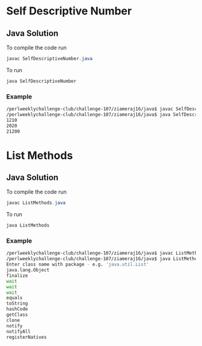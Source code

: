 # Self Descriptive Number
## Java Solution

To compile the code run
```java
javac SelfDescriptiveNumber.java
```
To run
```java
java SelfDescriptiveNumber
```
### Example
```bash
/perlweeklychallenge-club/challenge-107/ziameraj16/java$ javac SelfDescriptiveNumber.java
/perlweeklychallenge-club/challenge-107/ziameraj16/java$ java SelfDescriptiveNumber
1210
2020
21200
```

# List Methods
## Java Solution

To compile the code run
```java
javac ListMethods.java
```
To run
```java
java ListMethods
```
### Example
```bash
/perlweeklychallenge-club/challenge-107/ziameraj16/java$ javac ListMethods.java
/perlweeklychallenge-club/challenge-107/ziameraj16/java$ java ListMethods
Enter class name with package - e.g. 'java.util.List'
java.lang.Object
finalize
wait
wait
wait
equals
toString
hashCode
getClass
clone
notify
notifyAll
registerNatives
```
